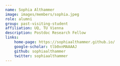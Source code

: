 ```yaml
---
name: Sophia Althammer
image: images/members/sophia.jpeg
role: alumni
group: past-visiting-student
affiliation: UQ, TU Vienna
description: Postdoc Research Fellow
links:
    home-page: https://sophiaalthammer.github.io/
    google-scholar: tlb0xnMAAAAJ
    github: sophiaalthammer
    twitter: sophiaalthammer
---
```



